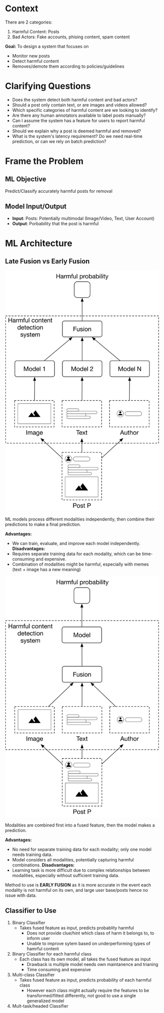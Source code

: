# Context

There are 2 categories:
1. Harmful Content: Posts
2. Bad Actors: Fake accounts, phising content, spam content

**Goal:** To design a system that focuses on
- Monitor new posts
- Detect harmful content
- Removes/demote them according to policies/guidelines

# Clarifying Questions

- Does the system detect both harmful content and bad actors?
- Should a post only contain text, or are images and videos allowed?
- Which specific categories of harmful content are we looking to identify?
- Are there any human annotators available to label posts manually?
- Can I assume the system has a feature for users to report harmful content?
- Should we explain why a post is deemed harmful and removed?
- What is the system's latency requirement? Do we need real-time prediction, or can we rely on batch prediction?

# Frame the Problem

## ML Objective
 Predict/Classify accurately harmful posts for removal

## Model Input/Output
- **Input**: Posts: Potentially multimodal (Image/Video, Text, User Account)
- **Output**: Porbability that the post is harmful


# ML Architecture

## Late Fusion vs Early Fusion
![Late Fusion](images/late_fusion.png)

ML models process different modalities independently, then combine their predictions to make a final prediction.

**Advantages:** 
- We can train, evaluate, and improve each model independently.
**Disadvantages:**
- Requires separate training data for each modality, which can be time-consuming and expensive.
- Combination of modalities might be harmful, especially with memes (text + image has a new meaning)

![Early Fusion](images/early_fusion.png)

Modalities are combined first into a fused feature, then the model makes a prediction.

**Advantages:**
- No need for separate training data for each modality; only one model needs training data.
- Model considers all modalities, potentially capturing harmful combinations.
**Disadvantages:** 
- Learning task is more difficult due to complex relationships between modalities, especially without sufficient training data.

Method to use is **EARLY FUSION** as it is more accurate in the event each modality is not harmful on its own, and large user base/posts hence no issue with data.

## Classifier to Use
1. Binary Classifier
   - Takes fused feature as input, predicts probablity harmful
     - Does not provide clue/hint which class of harm it belongs to, to inform user
     - Unable to improve sytem based on underperforming types of hamrful content
2. Binary Classifier for each harmful class
   - Each class has its own model, all takes the fused feature as input
     - Drawback is multiple model needs own maintanence and trianing
     - Time consuming and expensive
3. Multi-class Classifier
   - Takes fused feature as input, predicts probability of each harmful class
     - However each class might actually require the features to be transformed/fitted differently, not good to use a single generalized model
4. Mult-task/headed Classifier